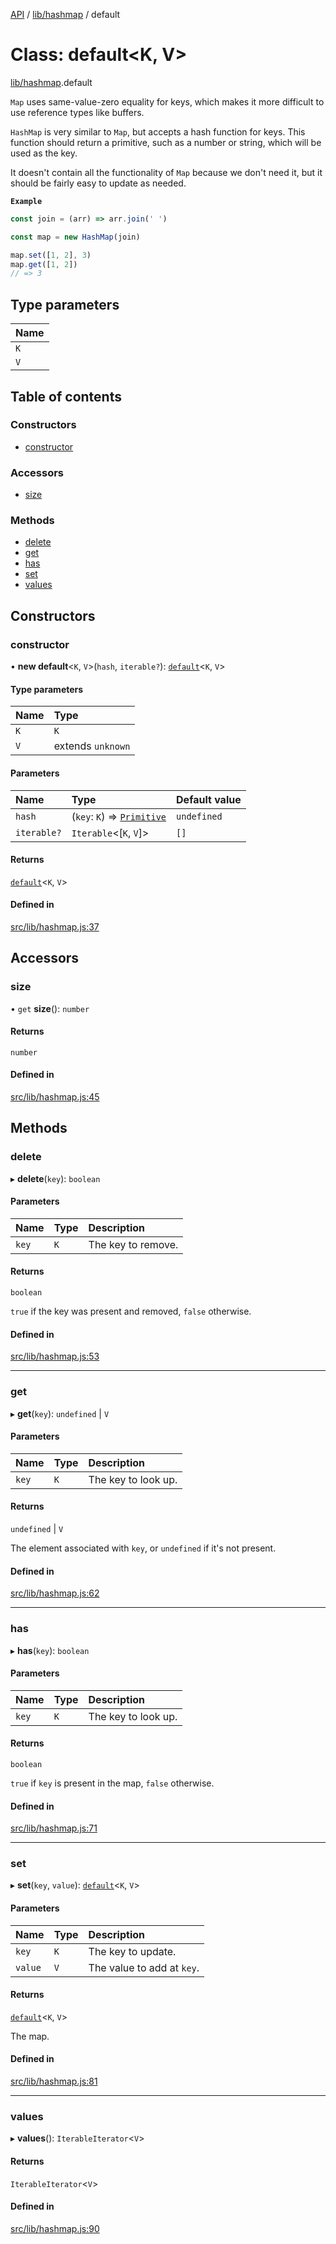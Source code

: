 [API](../README.md) / [lib/hashmap](../modules/lib_hashmap.md) / default

# Class: default\<K, V\>

[lib/hashmap](../modules/lib_hashmap.md).default

`Map` uses same-value-zero equality for keys, which makes it more difficult
to use reference types like buffers.

`HashMap` is very similar to `Map`, but accepts a hash function for keys.
This function should return a primitive, such as a number or string, which
will be used as the key.

It doesn't contain all the functionality of `Map` because we don't need it,
but it should be fairly easy to update as needed.

**`Example`**

```ts
const join = (arr) => arr.join(' ')

const map = new HashMap(join)

map.set([1, 2], 3)
map.get([1, 2])
// => 3
```

## Type parameters

| Name |
| :------ |
| `K` |
| `V` |

## Table of contents

### Constructors

- [constructor](lib_hashmap.default.md#constructor)

### Accessors

- [size](lib_hashmap.default.md#size)

### Methods

- [delete](lib_hashmap.default.md#delete)
- [get](lib_hashmap.default.md#get)
- [has](lib_hashmap.default.md#has)
- [set](lib_hashmap.default.md#set)
- [values](lib_hashmap.default.md#values)

## Constructors

### constructor

• **new default**\<`K`, `V`\>(`hash`, `iterable?`): [`default`](lib_hashmap.default.md)\<`K`, `V`\>

#### Type parameters

| Name | Type |
| :------ | :------ |
| `K` | `K` |
| `V` | extends `unknown` |

#### Parameters

| Name | Type | Default value |
| :------ | :------ | :------ |
| `hash` | (`key`: `K`) => [`Primitive`](../modules/lib_hashmap.md#primitive) | `undefined` |
| `iterable?` | `Iterable`\<[`K`, `V`]\> | `[]` |

#### Returns

[`default`](lib_hashmap.default.md)\<`K`, `V`\>

#### Defined in

[src/lib/hashmap.js:37](https://github.com/digidem/mapeo-core-next/blob/53dc843a45bb963f7a880f5f7973107d5b1fb99c/src/lib/hashmap.js#L37)

## Accessors

### size

• `get` **size**(): `number`

#### Returns

`number`

#### Defined in

[src/lib/hashmap.js:45](https://github.com/digidem/mapeo-core-next/blob/53dc843a45bb963f7a880f5f7973107d5b1fb99c/src/lib/hashmap.js#L45)

## Methods

### delete

▸ **delete**(`key`): `boolean`

#### Parameters

| Name | Type | Description |
| :------ | :------ | :------ |
| `key` | `K` | The key to remove. |

#### Returns

`boolean`

`true` if the key was present and removed, `false` otherwise.

#### Defined in

[src/lib/hashmap.js:53](https://github.com/digidem/mapeo-core-next/blob/53dc843a45bb963f7a880f5f7973107d5b1fb99c/src/lib/hashmap.js#L53)

___

### get

▸ **get**(`key`): `undefined` \| `V`

#### Parameters

| Name | Type | Description |
| :------ | :------ | :------ |
| `key` | `K` | The key to look up. |

#### Returns

`undefined` \| `V`

The element associated with `key`, or `undefined` if it's not present.

#### Defined in

[src/lib/hashmap.js:62](https://github.com/digidem/mapeo-core-next/blob/53dc843a45bb963f7a880f5f7973107d5b1fb99c/src/lib/hashmap.js#L62)

___

### has

▸ **has**(`key`): `boolean`

#### Parameters

| Name | Type | Description |
| :------ | :------ | :------ |
| `key` | `K` | The key to look up. |

#### Returns

`boolean`

`true` if `key` is present in the map, `false` otherwise.

#### Defined in

[src/lib/hashmap.js:71](https://github.com/digidem/mapeo-core-next/blob/53dc843a45bb963f7a880f5f7973107d5b1fb99c/src/lib/hashmap.js#L71)

___

### set

▸ **set**(`key`, `value`): [`default`](lib_hashmap.default.md)\<`K`, `V`\>

#### Parameters

| Name | Type | Description |
| :------ | :------ | :------ |
| `key` | `K` | The key to update. |
| `value` | `V` | The value to add at `key`. |

#### Returns

[`default`](lib_hashmap.default.md)\<`K`, `V`\>

The map.

#### Defined in

[src/lib/hashmap.js:81](https://github.com/digidem/mapeo-core-next/blob/53dc843a45bb963f7a880f5f7973107d5b1fb99c/src/lib/hashmap.js#L81)

___

### values

▸ **values**(): `IterableIterator`\<`V`\>

#### Returns

`IterableIterator`\<`V`\>

#### Defined in

[src/lib/hashmap.js:90](https://github.com/digidem/mapeo-core-next/blob/53dc843a45bb963f7a880f5f7973107d5b1fb99c/src/lib/hashmap.js#L90)
